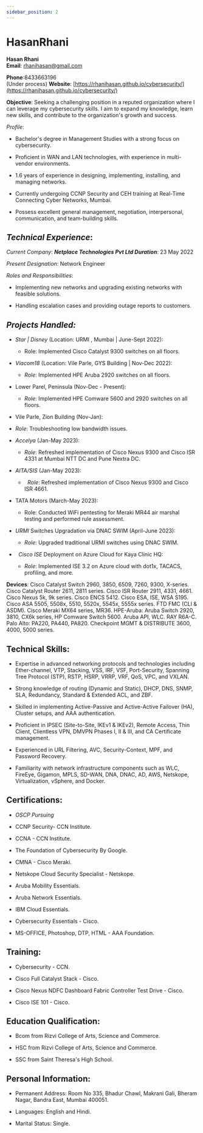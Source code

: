 ```yaml
---
sidebar_position: 2
---
```


# HasanRhani

**Hasan Rhani**  
**Email**: [rhanihasan@gmail.com](mailto:rhanihasan@gmail.com)

**Phone**:8433663196  
(Under process) **Website**: [https://rhanihasan.github.io/cybersecurity/](https://rhanihasan.github.io/cybersecurity/)

**Objective**: Seeking a challenging position in a reputed organization where I can leverage my cybersecurity skills. I aim to expand my knowledge, learn new skills, and contribute to the organization's growth and success.

*Profile*:

-  Bachelor's degree in Management Studies with a strong focus on cybersecurity.

- Proficient in WAN and LAN technologies, with experience in multi-vendor environments.

- 1.6 years of experience in designing, implementing, installing, and managing networks.

-  Currently undergoing CCNP Security and CEH training at Real-Time Connecting Cyber Networks, Mumbai.

-  Possess excellent general management, negotiation, interpersonal, communication, and team-building skills.

## ***Technical Experience***:

_Current Company_: ***Netplace Technologies Pvt Ltd Duration***: 23 May 2022

_Present Designation_: Network Engineer

_Roles and Responsibilities_:

-  Implementing new networks and upgrading existing networks with feasible solutions.

- Handling escalation cases and providing outage reports to customers.

## ***Projects Handled:***

- _Star | Disney_ (Location: URMI , Mumbai | June-Sept 2022):

	- Role: Implemented Cisco Catalyst 9300 switches on all floors.

- _Viacom18_ (Location: Vile Parle, GYS Building | Nov-Dec 2022):

	- _Role_: Implemented HPE Aruba 2920 switches on all floors.

-  Lower Parel, Peninsula (Nov-Dec - Present):


	-  _Role_: Implemented HPE Comware 5600 and 2920 switches on all floors.

- Vile Parle, Zion Building (Nov-Jan):

- _Role_: Troubleshooting low bandwidth issues.

-  _Accelya_ (Jan-May 2023):

	- _Role_: Refreshed implementation of Cisco Nexus 9300 and Cisco ISR 4331 at Mumbai NTT DC and Pune Nextra DC.

- _AITA/SIS_ (Jan-May 2023):

	-   _Role_: Refreshed implementation of Cisco Nexus 9300 and Cisco ISR 4661.

- TATA Motors (March-May 2023):

	-  Role: Conducted WiFi pentesting for Meraki MR44 air marshal testing and performed rule assessment.

-  _URMI_ Switches Upgradation via DNAC SWIM (April-June 2023):

	- _Role_: Upgraded traditional URMI switches using DNAC SWIM.

-   _Cisco ISE_ Deployment on Azure Cloud for Kaya Clinic HQ:

	- _Role_: Implemented ISE 3.2 on Azure cloud with dot1x, TACACS, profiling, and more.

**Devices**: Cisco Catalyst Switch 2960, 3850, 6509, 7260, 9300, X-series. Cisco Catalyst Router 2611, 2811 series. Cisco ISR Router 2911, 4331, 4661. Cisco Nexus 5k, 9k series. Cisco ENCS 5412. Cisco ESA, ISE, WSA S195. Cisco ASA 5505, 5508x, 5510, 5520x, 5545x, 5555x series. FTD FMC (CLI & ASDM). Cisco Meraki MX64 series, MR36. HPE-Aruba: Aruba Switch 2920, 3810, CX6k series, HP Comware Switch 5600. Aruba API, WLC. RAY R6A-C. Palo Alto: PA220, PA440, PA820. Checkpoint MGMT & DISTRIBUTE 3600, 4000, 5000 series.

## **Technical Skills**:

- Expertise in advanced networking protocols and technologies including Ether-channel, VTP, Stacking, VSS, IRF, VSF, Port-Security, Spanning Tree Protocol (STP), RSTP, HSRP, VRRP, VRF, QoS, VPC, and VXLAN.

-  Strong knowledge of routing (Dynamic and Static), DHCP, DNS, SNMP, SLA, Redundancy, Standard & Extended ACL, and ZBF.

-  Skilled in implementing Active-Passive and Active-Active Failover (HA), Cluster setups, and AAA authentication.

- Proficient in IPSEC (Site-to-Site, IKEv1 & IKEv2), Remote Access, Thin Client, Clientless VPN, DMVPN Phases I, II & III, and CA Certificate management.

- Experienced in URL Filtering, AVC, Security-Context, MPF, and Password Recovery.

- Familiarity with network infrastructure components such as WLC, FireEye, Gigamon, MPLS, SD-WAN, DNA, DNAC, AD, AWS, Netskope, Virtualization, vSphere, and Docker.

## **Certifications**:

- _OSCP Pursuing_

- CCNP Security- CCN Institute.

- CCNA - CCN Institute.

- The Foundation of Cybersecurity By Google.

- CMNA - Cisco Meraki.

- Netskope Cloud Security Specialist - Netskope.

- Aruba Mobility Essentials.

- Aruba Network Essentials.

- IBM Cloud Essentials.

-  Cybersecurity Essentials - Cisco.

- MS-OFFICE, Photoshop, DTP, HTML - AAA Foundation.

## **Training**:

- Cybersecurity - CCN.

- Cisco Full Catalyst Stack - Cisco.

- Cisco Nexus NDFC Dashboard Fabric Controller Test Drive - Cisco.

-  Cisco ISE 101 - Cisco.

## **Education Qualification**:

- Bcom from Rizvi College of Arts, Science and Commerce.

- HSC from Rizvi College of Arts, Science and Commerce.

- SSC from Saint Theresa's High School.

## **Personal Information**:

-  Permanent Address: Room No 335, Bhadur Chawl, Makrani Gali, Bheram Nagar, Bandra East, Mumbai 400051.

-  Languages: English and Hindi.

- Marital Status: Single.